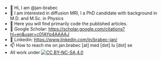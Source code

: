 - 👋 Hi, I am @jan-brabec
- 👀 I am interested in diffusion MRI, I a PhD candidate with background in M.D. and M.Sc. in Physics
- 👀 Here you will find primarily code the published articles.
- 👀 Google Scholar: https://scholar.google.com/citations?hl=en&user=c01AYp4AAAAJ
- 👀 Linkedin: https://www.linkedin.com/in/brabec-jan/
- 📫 How to reach me on jan.brabec [at] med [dot] lu [dot] se
- All work under [![CC BY-NC-SA 4.0][cc-by-nc-sa-shield]][cc-by-nc-sa]


[cc-by-nc-sa]: http://creativecommons.org/licenses/by-nc-sa/4.0/
[cc-by-nc-sa-shield]: https://img.shields.io/badge/License-CC%20BY--NC--SA%204.0-lightgrey.svg
